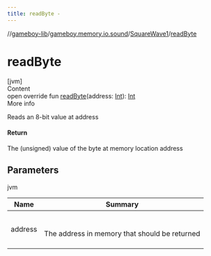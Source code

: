 ```yaml
---
title: readByte -
---
```

//[gameboy-lib](../../index.md)/[gameboy.memory.io.sound](../index.md)/[SquareWave1](index.md)/[readByte](read-byte.md)



# readByte  
[jvm]  
Content  
open override fun [readByte](read-byte.md)(address: [Int](https://kotlinlang.org/api/latest/jvm/stdlib/kotlin/-int/index.html)): [Int](https://kotlinlang.org/api/latest/jvm/stdlib/kotlin/-int/index.html)  
More info  


Reads an 8-bit value at address



#### Return  


The (unsigned) value of the byte at memory location address



## Parameters  
  
jvm  
  
|  Name|  Summary| 
|---|---|
| <a name="gameboy.memory.io.sound/SquareWave1/readByte/#kotlin.Int/PointingToDeclaration/"></a>address| <a name="gameboy.memory.io.sound/SquareWave1/readByte/#kotlin.Int/PointingToDeclaration/"></a><br><br>The address in memory that should be returned<br><br>
  
  



